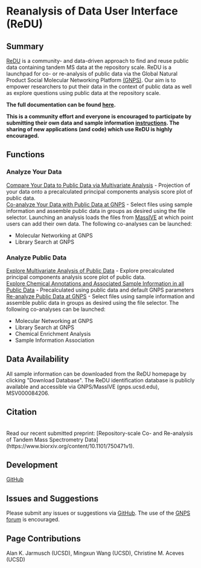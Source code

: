 # Reanalysis of Data User Interface (ReDU)

## Summary
[ReDU](https://redu.ucsd.edu/) is a community- and data-driven approach to find and reuse public data containing tandem MS data at the repository scale. ReDU is a launchpad for co- or re-analysis of public data via the Global Natural Product Social Molecular Networking Platform [(GNPS)](https://gnps.ucsd.edu/ProteoSAFe/static/gnps-splash.jsp). Our aim is to empower researchers to put their data in the context of public data as well as explore questions using public data at the repository scale.

**The full documentation can be found [here](https://mwang87.github.io/ReDU-MS2-Documentation/).**

**This is a community effort and everyone is encouraged to participate by submitting their own data and sample information [instructions](https://mwang87.github.io/ReDU-MS2-Documentation/HowtoContribute/). The sharing of new applications (and code) which use ReDU is highly encouraged.**

## Functions

### Analyze Your Data
[Compare Your Data to Public Data via Multivariate Analysis](https://mwang87.github.io/ReDU-MS2-Documentation/AnalyzeYourData_MultivariateComparisons/) - Projection of your data onto a precalculated principal components analysis score plot of public data. <br>
[Co-analyze Your Data with Public Data at GNPS](https://mwang87.github.io/ReDU-MS2-Documentation/AnalyzeYourData_CoAnalysis_at_GNPS/) - Select files using sample information and assemble public data in groups as desired using the file selector. Launching an analysis loads the files from [MassIVE](https://massive.ucsd.edu/ProteoSAFe/static/massive.jsp) at which point users can add their own data. The following co-analyses can be launched:
  * Molecular Networking at GNPS
  * Library Search at GNPS
  
### Analyze Public Data
[Explore Multivariate Analysis of Public Data](https://mwang87.github.io/ReDU-MS2-Documentation/AnalyzePublicData_MultivariateComparisons/) - Explore precalculated principal components analysis score plot of public data. <br>
[Explore Chemical Annotations and Associated Sample Information in all Public Data](https://mwang87.github.io/ReDU-MS2-Documentation/AnalyzePublicData_ChemicalEnrichment/) - Precalculated using public data and default GNPS parameters <br>
[Re-analyze Public Data at GNPS](https://mwang87.github.io/ReDU-MS2-Documentation/PublicData_Reanalysis_at_GNPS/) - Select files using sample information and assemble public data in groups as desired using the file selector. The following co-analyses can be launched:
  * Molecular Networking at GNPS
  * Library Search at GNPS
  * Chemical Enrichment Analysis
  * Sample Information Association
 
## Data Availability
All sample information can be downloaded from the ReDU homepage by clicking "Download Database". The ReDU identification database is publicly available and accessible via GNPS/MassIVE (gnps.ucsd.edu), MSV000084206.

## Citation
<br>
Read our recent submitted preprint: [Repository-scale Co- and Re-analysis of Tandem Mass Spectrometry Data](https://www.biorxiv.org/content/10.1101/750471v1).

## Development
[GitHub](https://github.com/mwang87/ReDU-MS2-GNPS)

## Issues and Suggestions
Please submit any issues or suggestions via [GitHub](https://github.com/mwang87/ReDU-MS2-GNPS). The use of the [GNPS forum](https://groups.google.com/forum/#!forum/molecular_networking_bug_reports) is encouraged.

## Page Contributions
Alan K. Jarmusch (UCSD), Mingxun Wang (UCSD), Christine M. Aceves (UCSD)
